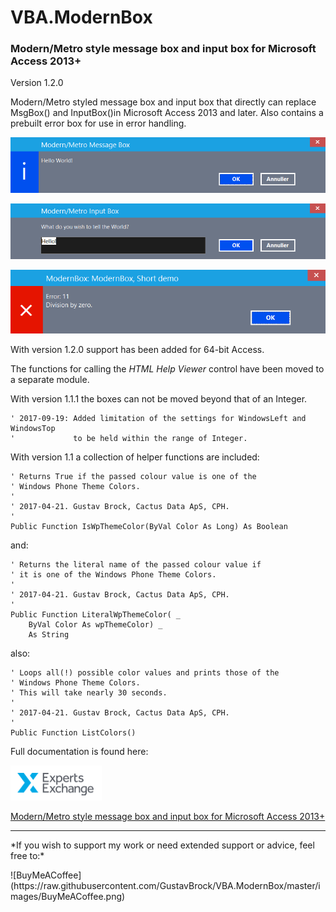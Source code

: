 # VBA.ModernBox

### Modern/Metro style message box and input box for Microsoft Access 2013+

Version 1.2.0

Modern/Metro styled message box and input box that directly can replace MsgBox() and InputBox()in Microsoft Access 2013 and later.
Also contains a prebuilt error box for use in error handling.

![General](https://raw.githubusercontent.com/GustavBrock/VBA.ModernBox/master/images/ModBox.png)

![General](https://raw.githubusercontent.com/GustavBrock/VBA.ModernBox/master/images/InputMox.png)

![General](https://raw.githubusercontent.com/GustavBrock/VBA.ModernBox/master/images/ErrorMox.png)

With version 1.2.0 support has been added for 64-bit Access.

The functions for calling the *HTML Help Viewer* control have been moved to a separate module.

With version 1.1.1 the boxes can not be moved beyond that of an Integer.

	' 2017-09-19: Added limitation of the settings for WindowsLeft and WindowsTop
	'             to be held within the range of Integer.
	
With version 1.1 a collection of helper functions are included:

	' Returns True if the passed colour value is one of the
	' Windows Phone Theme Colors.
	'
	' 2017-04-21. Gustav Brock, Cactus Data ApS, CPH.
	'
	Public Function IsWpThemeColor(ByVal Color As Long) As Boolean
	

and:

	' Returns the literal name of the passed colour value if
	' it is one of the Windows Phone Theme Colors.
	'
	' 2017-04-21. Gustav Brock, Cactus Data ApS, CPH.
	'
	Public Function LiteralWpThemeColor( _
	    ByVal Color As wpThemeColor) _
	    As String

also:

	' Loops all(!) possible color values and prints those of the
	' Windows Phone Theme Colors.
	' This will take nearly 30 seconds.
	'
	' 2017-04-21. Gustav Brock, Cactus Data ApS, CPH.
	'
	Public Function ListColors()

Full documentation is found here:

![EE Logo](https://raw.githubusercontent.com/GustavBrock/VBA.ModernBox/master/images/EE%20Logo.png)

[Modern/Metro style message box and input box for Microsoft Access 2013+](https://www.experts-exchange.com/articles/17684/Modern-Metro-style-message-box-and-input-box-for-Microsoft-Access-2013.html)

<hr>*If you wish to support my work or need extended support or advice, feel free to:*
<p>
![BuyMeACoffee](https://raw.githubusercontent.com/GustavBrock/VBA.ModernBox/master/images/BuyMeACoffee.png)